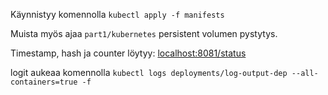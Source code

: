 Käynnistyy komennolla `kubectl apply -f manifests`

Muista myös ajaa `part1/kubernetes` persistent volumen pystytys.

Timestamp, hash ja counter löytyy: [localhost:8081/status](http://localhost:8081/status)

logit aukeaa komennolla `kubectl logs deployments/log-output-dep --all-containers=true -f`
